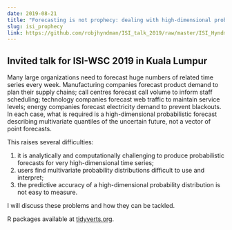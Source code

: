 ```yaml
---
date: 2019-08-21
title: "Forecasting is not prophecy: dealing with high-dimensional probabilistic forecasts in practice"
slug: isi_prophecy
link: https://github.com/robjhyndman/ISI_talk_2019/raw/master/ISI_Hyndman_2019.pdf
---
```


## Invited talk for ISI-WSC 2019 in Kuala Lumpur

Many large organizations need to forecast huge numbers of related time series every week. Manufacturing companies forecast product demand to plan their supply chains; call centres forecast call volume to inform staff scheduling; technology companies forecast web traffic to maintain service levels; energy companies forecast electricity demand to prevent blackouts. In each case, what is required is a high-dimensional probabilistic forecast describing multivariate quantiles of the uncertain future, not a vector of point forecasts.

This raises several difficulties:

  1. it is analytically and computationally challenging to produce probabilistic forecasts for very high-dimensional time series;
  2. users find multivariate probability distributions difficult to use and interpret;
  3. the predictive accuracy of a high-dimensional probability distribution is not easy to measure.

I will discuss these problems and how they can be tackled.

R packages available at [tidyverts.org](http://tidyverts.org).